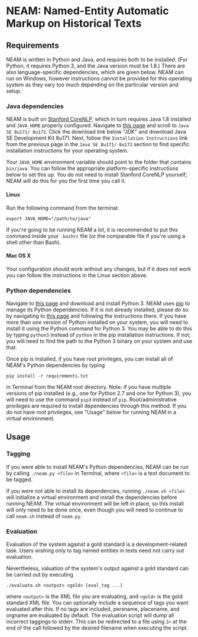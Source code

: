 # NEAM: Named-Entity Automatic Markup on Historical Texts

## Requirements
NEAM is written in Python and Java, and requires both to be installed. (For Python, it requires
Python 3, and the Java version must be 1.8.) There are also language-specific dependencies,
which are given below. NEAM can run on Windows, however instructions cannot be provided for 
this operating system as they vary too much depending on the particular version and setup.

### Java dependencies
NEAM is built on [Stanford CoreNLP](https://stanfordnlp.github.io/CoreNLP/download.html), which
in turn requires Java 1.8 installed and `JAVA_HOME` properly configured. Navigate to 
[this page](http://www.oracle.com/technetwork/java/javase/downloads/index.html) and scroll to 
`Java SE 8u171/ 8u172`. Click the download link below "JDK" and download Java SE Development Kit
8u171. Next, follow the `Installation Instructions` link from the previous page in
the `Java SE 8u171/ 8u172` section to find specific installation instructions for your operating 
system.

Your `JAVA_HOME` environment variable should point to the folder that contains `bin/java`. You 
can follow the appropriate platform-specific instructions below to set this up. You do not need 
to install Stanford CoreNLP yourself; NEAM will do this for you the first time you call it.

#### Linux
Run the following command from the terminal:

`export JAVA_HOME="/path/to/java"`

If you're going to be running NEAM a lot, it is recommended to put this command inside your
`.bashrc` file (or the comparable file if you're using a shell other than Bash).

#### Mac OS X
Your configuration should work without any changes, but if it does not work you can follow the
instructions in the Linux section above.

### Python dependencies
Navigate to [this page](https://www.python.org/downloads/) and download and install Python 3. 
NEAM uses [pip](https://pypi.python.org/pypi/pip) to manage its Python dependencies. If it is
not already installed, please do so by navigating to 
[this page](https://pip.pypa.io/en/stable/installing/) and following the instructions there. If
you have more than one version of Python installed on your system, you will need to install it 
using the Python command for Python 3. You may be able to do this by typing `python3` instead 
of `python` in the pip installation instructions. If not, you will need to find the path to the
Python 3 binary on your system and use that. 

Once pip is installed, if you have root privileges, you can install all of NEAM's Python 
dependencies by typing

`pip install -r requirements.txt`

in Terminal from the NEAM root directory. Note: if you have multiple versions of pip installed 
(e.g., one for Python 2.7 and one for Python 3), you will need to use the command `pip3` instead
of `pip`. Root/administrative privileges are required to install dependencies through this 
method. If you do not have root privileges, see "Usage" below for running NEAM in a virtual 
environment.

## Usage

### Tagging
If you were able to install NEAM's Python dependencies, NEAM can be run by calling
`./neam.py <file>` in Terminal, where `<file>` is a text document to be tagged. 

If you were not able to install its dependencies, running `./neam.sh <file>` will initialize a 
virtual environment and install the dependencies before running NEAM. The virtual environment 
will be left in place, so this install will only need to be done once, even though you will need
to continue to call `neam.sh` instead of `neam.py`.

### Evaluation

Evaluation of the system against a gold standard is a development-related task. Users wishing 
only to tag named entities in texts need not carry out evaluation.

Nevertheless, valuation of the system's output against a gold standard can be carried out by 
executing

`./evaluate.sh <output> <gold> [eval_tag ...]`

where `<output>` is the XML file you are evaluating, and `<gold>` is the gold standard XML file.
You can optionally include a sequence of tags you want evaluated after this. If no tags are 
included, persname, placename, and orgname are evaluated by default. The evaluation script will 
dump all incorrect taggings to stderr. This can be redirected to a file using `2>` at the end of
the call followed by the desired filename when executing the script.
